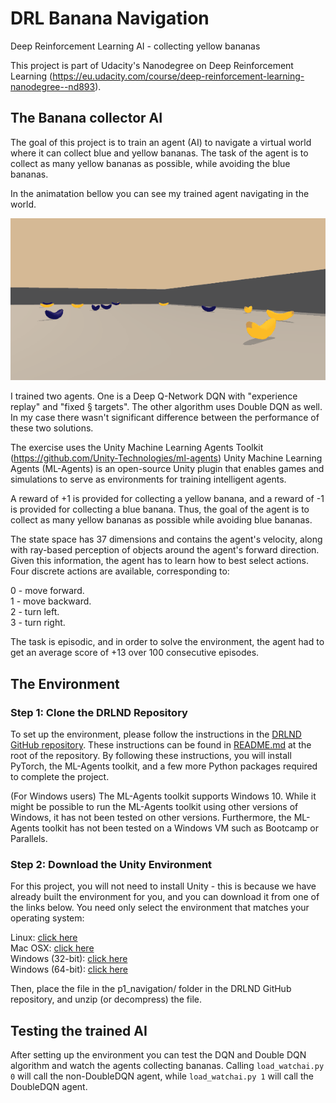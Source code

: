 # DRL Banana Navigation
 Deep Reinforcement Learning AI - collecting yellow bananas

 This project is part of Udacity's Nanodegree on Deep Reinforcement Learning (https://eu.udacity.com/course/deep-reinforcement-learning-nanodegree--nd893).

## The Banana collector AI

The goal of this project is to train an agent (AI) to navigate a virtual world where it can collect blue and yellow bananas. The task of the agent is to collect as many yellow bananas as possible, while avoiding the blue bananas.

In the animatation bellow you can see my trained agent navigating in the world.

![Banana World](https://github.com/sinusgamma/DRL-Banana-Navigation/blob/master/banana_navigation.gif)

I trained two agents. One is a Deep Q-Network DQN with "experience replay" and "fixed § targets". The other algorithm uses Double DQN as well. In my case there wasn't significant difference between the performance of these two solutions. 

The exercise uses the Unity Machine Learning Agents Toolkit (https://github.com/Unity-Technologies/ml-agents)
Unity Machine Learning Agents (ML-Agents) is an open-source Unity plugin that enables games and simulations to serve as environments for training intelligent agents.

A reward of +1 is provided for collecting a yellow banana, and a reward of -1 is provided for collecting a blue banana. Thus, the goal of the agent is to collect as many yellow bananas as possible while avoiding blue bananas.

The state space has 37 dimensions and contains the agent's velocity, along with ray-based perception of objects around the agent's forward direction. Given this information, the agent has to learn how to best select actions. Four discrete actions are available, corresponding to:

0 - move forward.<br>
1 - move backward.<br>
2 - turn left.<br>
3 - turn right.<br>

The task is episodic, and in order to solve the environment, the agent had to get an average score of +13 over 100 consecutive episodes.

## The Environment

### Step 1: Clone the DRLND Repository
To set up the environment, please follow the instructions in the [DRLND GitHub repository](https://github.com/udacity/deep-reinforcement-learning#dependencies). These instructions can be found in [README.md]((https://github.com/udacity/deep-reinforcement-learning#dependencies)) at the root of the repository. By following these instructions, you will install PyTorch, the ML-Agents toolkit, and a few more Python packages required to complete the project.

(For Windows users) The ML-Agents toolkit supports Windows 10. While it might be possible to run the ML-Agents toolkit using other versions of Windows, it has not been tested on other versions. Furthermore, the ML-Agents toolkit has not been tested on a Windows VM such as Bootcamp or Parallels.

### Step 2: Download the Unity Environment
For this project, you will not need to install Unity - this is because we have already built the environment for you, and you can download it from one of the links below. You need only select the environment that matches your operating system:

Linux: [click here](https://s3-us-west-1.amazonaws.com/udacity-drlnd/P1/Banana/Banana_Linux.zip)<br>
Mac OSX: [click here](https://s3-us-west-1.amazonaws.com/udacity-drlnd/P1/Banana/Banana.app.zip)<br>
Windows (32-bit): [click here](https://s3-us-west-1.amazonaws.com/udacity-drlnd/P1/Banana/Banana_Windows_x86.zip)<br>
Windows (64-bit): [click here](https://s3-us-west-1.amazonaws.com/udacity-drlnd/P1/Banana/Banana_Windows_x86_64.zip)<br>

Then, place the file in the p1_navigation/ folder in the DRLND GitHub repository, and unzip (or decompress) the file.

## Testing the trained AI

After setting up the environment you can test the DQN and Double DQN algorithm and watch the agents collecting bananas. Calling ```load_watchai.py 0``` will call the non-DoubleDQN agent, while ```load_watchai.py 1``` will call the DoubleDQN agent.